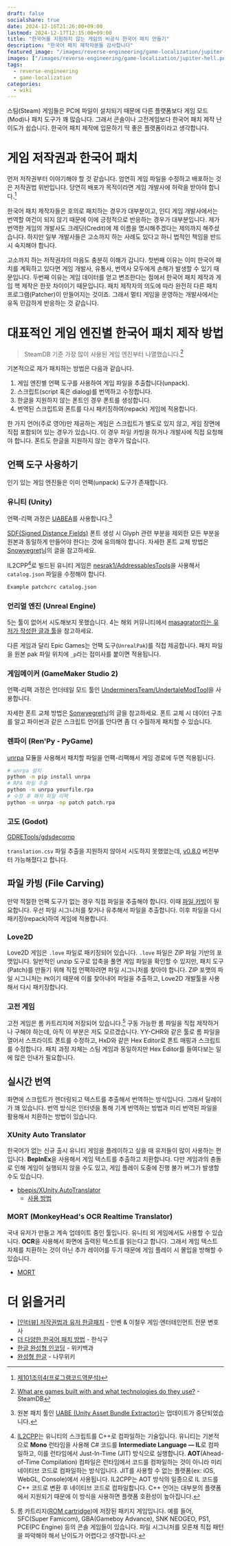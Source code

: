```yaml
---
draft: false
socialshare: true
date: 2024-12-16T21:26:00+09:00
lastmod: 2024-12-17T12:15:00+09:00
title: "한국어를 지원하지 않는 게임의 비공식 한국어 패치 만들기"
description: "한국어 패치 제작자분들 감사합니다"
featured_image: "/images/reverse-engineering/game-localization/jupiter-hell.png"
images: ["/images/reverse-engineering/game-localization/jupiter-hell.png"]
tags:
  - reverse-engineering
  - game-localization
categories:
  - wiki
---
```


스팀(Steam) 게임들은 PC에 파일이 설치되기 때문에 다른 플랫폼보다 게임 모드(Mod)나 패치 도구가 꽤 많습니다.
그래서 콘솔이나 고전게임보다 한국어 패치 제작 난이도가 쉽습니다.
한국어 패치 제작에 입문하기 딱 좋은 플랫폼이라고 생각합니다.

# 게임 저작권과 한국어 패치

먼저 저작권부터 이야기해야 할 것 같습니다.
엄연히 게임 파일을 수정하고 배포하는 것은 저작권법 위반입니다.
당연히 배포가 목적이라면 게임 개발사에 허락을 받아야 합니다.[^1]

[^1]: [제101조의4(프로그램코드역분석)](https://www.law.go.kr/법령/저작권법/(20240828,20358,20240227)/제101조의4)

한국어 패치 제작자들은 호의로 패치하는 경우가 대부분이고,
인디 게임 개발사에서는 번역할 여건이 되지 않기 때문에 이에 긍정적으로 반응하는 경우가 대부분입니다.
제가 번역한 게임의 개발사도 크레딧(Credit)에 제 이름을 명시해주겠다는 제의까지 해주셨습니다.
하지만 일부 개발사들은 고소까지 하는 사례도 있다고 하니 법적인 책임을 반드시 숙지해야 합니다.

고소까지 하는 저작권자의 마음도 충분히 이해가 갑니다.
첫번째 이유는 이미 한국어 패치를 계획하고 있다면
게임 개발사, 유통사, 번역사 모두에게 손해가 발생할 수 있기 때문입니다.
두번째 이유는 게임 데이터를 얻고 변조한다는 점에서
한국어 패치 제작과 게임 핵 제작은 한끗 차이이기 때문입니다.
패치 제작자의 의도에 따라 완전히 다른 패치 프로그램(Patcher)이 만들어지는 것이죠.
그래서 멀티 게임을 운영하는 개발사에서는 유독 민감하게 반응하는 것 같습니다.

# 대표적인 게임 엔진별 한국어 패치 제작 방법

> SteamDB 기준 가장 많이 사용된 게임 엔진부터 나열했습니다.[^2]

[^2]: [What are games built with and what technologies do they use?](https://steamdb.info/tech/) - SteamDB

기본적으로 제가 패치하는 방법은 다음과 같습니다.

1. 게임 엔진별 언팩 도구를 사용하여 게임 파일을 추출합니다(unpack).
2. 스크립트(script 혹은 dialog)를 번역하고 수정합니다.
3. 한글을 지원하지 않는 폰트인 경우 폰트를 생성합니다.
4. 번역된 스크립트와 폰트를 다시 패키징하여(repack) 게임에 적용합니다.

한 가지 언어(주로 영어)만 제공하는 게임은 스크립트가 별도로 있지 않고,
게임 장면에 직접 포함되어 있는 경우가 있습니다.
이 경우 파일 카빙을 하거나 개발사에 직접 요청해야 합니다.
폰트도 한글을 지원하지 않는 경우가 많습니다.

## 언팩 도구 사용하기

인기 있는 게임 엔진들은 이미 언팩(unpack) 도구가 존재합니다.

### 유니티 (Unity)

언팩-리팩 과정은 [UABEA](https://github.com/nesrak1/UABEA)를 사용합니다.[^3]

[^3]: 원본 패치 툴인 [UABE (Unity Asset Bundle Extractor)](https://github.com/SeriousCache/UABE)는 업데이트가 중단되었습니다.

[SDF(Signed Distance Fields)](https://docs.unity3d.com/Packages/com.unity.textmeshpro@4.0/manual/FontAssetsSDF.html) 폰트 생성 시
Glyph 관련 부분을 제외한 모든 부분을 원본과 동일하게 만들어야 한다는 것에 유의해야 합니다.
자세한 폰트 교체 방법은 [Snowyegret](https://snowyegret.tistory.com/21)님의 글을 참고하세요.

IL2CPP[^4]로 빌드된 유니티 게임은 [nesrak1/AddressablesTools](https://github.com/nesrak1/AddressablesTools)을 사용해서
`catalog.json` 파일을 수정해야 합니다.

[^4]: [IL2CPP](https://docs.unity3d.com/6000.0/Documentation/Manual/scripting-backends-il2cpp.html)는 유니티의 스크립트를 C++로 컴파일하는 기술입니다.
유니티는 기본적으로 **Mono** 런타임을 사용해 C# 코드를 **Intermediate Language — IL**로 컴파일하고,
이를 런타임에서 Just-In-Time (JIT) 방식으로 실행합니다.
**AOT**(Ahead-of-Time Compilation) 컴파일은 런타임에서 코드를 컴파일하는 것이 아니라
미리 네이티브 코드로 컴파일하는 방식입니다.
JIT를 사용할 수 없는 플랫폼(ex: iOS, WebGL, Console)에서 사용됩니다.
IL2CPP는 AOT 방식의 일종으로 IL 코드를 C++ 코드로 변환 후 네이티브 코드로 컴파일합니다.
C++ 언어는 대부분의 플랫폼에서 지원되기 때문에 이 방식을 사용하면 플랫폼 호환성이 높아집니다.

```sh
Example patchcrc catalog.json
```

### 언리얼 엔진 (Unreal Engine)

5는 툴이 없어서 시도해보지 못했습니다.
4는 해외 커뮤니티에서 [masagrator라는 유저가 작성한 글과 툴](https://gbatemp.net/threads/how-to-unpack-and-repack-unreal-engine-4-files.531784/)을 참고하세요.

다른 게임과 달리 Epic Games는 언팩 도구(`UnrealPak`)를 직접 제공합니다.
패치 파일을 원본 pak 파일 위치에 `_p`라는 접미사를 붙이면 적용됩니다.

### 게임메이커 (GameMaker Studio 2)

언팩-리팩 과정은 언더테일 모드 툴인 [UnderminersTeam/UndertaleModTool](https://github.com/UnderminersTeam/UndertaleModTool/releases)을 사용합니다.

자세한 폰트 교체 방법은 [Sonwyegret](https://snowyegret.tistory.com/65)님의 글을 참고하세요.
폰트 교체 시 데이터 구조를 알고 파이썬과 같은 스크립트 언어를 안다면 좀 더 수월하게 패치할 수 있습니다.

### 렌파이 (Ren'Py - PyGame)

[unrpa](https://github.com/Lattyware/unrpa) 모듈을 사용해서 패치할 파일을 언팩-리팩해서 게임 경로에 두면 적용됩니다.

```sh
# unrpa 설치
python -m pip install unrpa
# RPA 파일 추출
python -m unrpa yourfile.rpa
# 수정 후 패치 파일 리팩
python -m unrpa -mp patch patch.rpa
```

### 고도 (Godot)

[GDRETools/gdsdecomp](https://github.com/GDRETools/gdsdecomp)

`translation.csv` 파일 추출을 지원하지 않아서 시도하지 못했었는데,
[v0.8.0](https://github.com/GDRETools/gdsdecomp/releases/tag/v0.8.0) 버전부터 가능해졌다고 합니다.

## 파일 카빙 (File Carving)

만약 적절한 언팩 도구가 없는 경우 직접 파일을 추출해야 합니다.
이때 [파일 카빙](../file-signature/#1-시그니처-기반-카빙)이 필요합니다.
우선 파일 시그니처를 찾거나 유추해서 파일을 추출합니다.
이후 파일을 다시 패키징(repack)하여 게임에 적용합니다.

### Love2D

Love2D 게임은 `.love` 파일로 패키징되어 있습니다.
`.love` 파일은 ZIP 파일 기반의 포맷입니다.
일반적인 unzip 도구로 압축을 풀면 게임 파일을 확인할 수 있지만,
패치 도구(Patch)를 만들기 위해 직접 언팩하려면 파일 시그니처를 찾아야 합니다.
ZIP 포맷의 파일 시그니처는 `PK`이기 때문에 이를 찾아내어 파일을 추출하고,
Love2D 개발툴을 사용해서 다시 패키징합니다.

### 고전 게임

고전 게임은 롬 카트리지에 저장되어 있습니다.[^5]
구동 가능한 롬 파일을 직접 제작하거나 구해야 하는데, 아직 이 부분은 저도 모르겠습니다.
YY-CHR와 같은 툴로 롬 파일을 열어서 스프라이트 폰트를 수정하고,
HxD와 같은 Hex Editor로 폰트 매핑과 스크립트를 수정합니다.
패치 과정 자체는 스팀 게임과 동일하지만 Hex Editor를 들여다보는 일에 많은 인내가 필요합니다.

[^5]: 롬 카트리지([ROM cartridge](https://en.wikipedia.org/wiki/ROM_cartridge))에 저장된 패키지 게임입니다.
예를 들어, SFC(Super Famicom), GBA(Gameboy Advance), SNK NEOGEO, PS1, PCE(PC Engine) 등의 콘솔 게임들이 있습니다.
파일 시그니처를 모른채 직접 패턴을 파악해야 해서 난이도가 어렵다고 생각합니다.

## 실시간 번역

화면에 스크립트가 렌더링되고 텍스트를 추출해서 번역하는 방식입니다.
그래서 딜레이가 꽤 있습니다.
번역 방식은 인터넷을 통해 기계 번역하는 방법과 미리 번역된 파일을 활용해서 치환하는 방법이 있습니다.

### XUnity Auto Translator

한국어가 없는 신규 출시 유니티 게임을 플레이하고 싶을 때 유저들이 많이 사용하는 편입니다.
**BepInEx**을 사용해서 게임 텍스트를 추출하고 치환합니다.
다만 게임과의 충돌로 인해 게임이 실행되지 않을 수도 있고, 게임 플레이 도중에 진행 불가 버그가 발생할 수도 있습니다.

- [bbepis/XUnity.AutoTranslator](https://github.com/bbepis/XUnity.AutoTranslator)
  - [사용 방법](https://page.onstove.com/indie/global/view/9835166)

### MORT (MonkeyHead's OCR Realtime Translator)

국내 유저가 만들고 계속 업데이트 중인 툴입니다.
유니티 외 게임에서도 사용할 수 있습니다.
**OCR**을 사용해서 화면에 출력된 텍스트를 읽는다고 합니다.
그래서 게임 텍스트 자체를 치환하는 것이 아닌 추가 레이어를 두기 때문에 게임 플레이 시 몰입을 방해할 수 있습니다.

- [MORT](https://blog.naver.com/killkimno/223497997082)

# 더 읽을거리

- [[인터뷰] 저작권법과 유저 한글패치](https://www.inven.co.kr/webzine/news/?news=289168) - 인벤 & 이철우 게임·엔터테인먼트 전문 변호사
- [더 다양한 한국어 패치 방법](https://cafe.naver.com/hansicgu/19375) - 한식구
- [한글 완성형 인코딩](https://ko.wikipedia.org/wiki/%ED%95%9C%EA%B8%80_%EC%99%84%EC%84%B1%ED%98%95_%EC%9D%B8%EC%BD%94%EB%94%A9) - 위키백과
- [완성형 한글](https://namu.wiki/w/%EC%99%84%EC%84%B1%ED%98%95) - 나무위키
